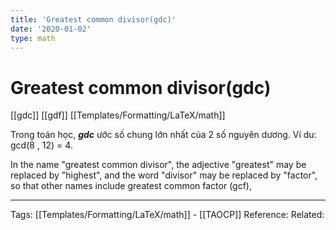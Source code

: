 ```yaml
---
title: 'Greatest common divisor(gdc)'
date: '2020-01-02'
type: math
---
```


# Greatest common divisor(gdc)	

[[gdc]] [[gdf]] [[Templates/Formatting/LaTeX/math]] 

Trong toán học, ***gdc***  ước số chung lớn nhất của 2 số nguyên dương. Ví du: gcd(8 , 12) = 4.

In the name "greatest common divisor", the adjective "greatest" may be replaced by "highest", and the word "divisor" may be replaced by "factor", so that other names include greatest common factor (gcf),

 ---
Tags: [[Templates/Formatting/LaTeX/math]] - [[TAOCP]]
Reference:
Related: 